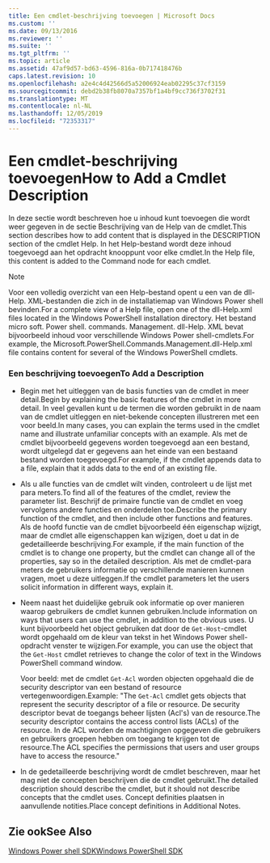 ```yaml
---
title: Een cmdlet-beschrijving toevoegen | Microsoft Docs
ms.custom: ''
ms.date: 09/13/2016
ms.reviewer: ''
ms.suite: ''
ms.tgt_pltfrm: ''
ms.topic: article
ms.assetid: 47af9d57-bd63-4596-816a-0b717418476b
caps.latest.revision: 10
ms.openlocfilehash: a2e4c4d42566d5a52006924eab02295c37cf3159
ms.sourcegitcommit: debd2b38fb8070a7357bf1a4bf9cc736f3702f31
ms.translationtype: MT
ms.contentlocale: nl-NL
ms.lasthandoff: 12/05/2019
ms.locfileid: "72353317"
---
```

# <a name="how-to-add-a-cmdlet-description"></a><span data-ttu-id="82b8e-102">Een cmdlet-beschrijving toevoegen</span><span class="sxs-lookup"><span data-stu-id="82b8e-102">How to Add a Cmdlet Description</span></span>

<span data-ttu-id="82b8e-103">In deze sectie wordt beschreven hoe u inhoud kunt toevoegen die wordt weer gegeven in de sectie Beschrijving van de Help van de cmdlet.</span><span class="sxs-lookup"><span data-stu-id="82b8e-103">This section describes how to add content that is displayed in the DESCRIPTION section of the cmdlet Help.</span></span> <span data-ttu-id="82b8e-104">In het Help-bestand wordt deze inhoud toegevoegd aan het opdracht knooppunt voor elke cmdlet.</span><span class="sxs-lookup"><span data-stu-id="82b8e-104">In the Help file, this content is added to the Command node for each cmdlet.</span></span>

> [!NOTE]
> <span data-ttu-id="82b8e-105">Voor een volledig overzicht van een Help-bestand opent u een van de dll-Help. XML-bestanden die zich in de installatiemap van Windows Power shell bevinden.</span><span class="sxs-lookup"><span data-stu-id="82b8e-105">For a complete view of a Help file, open one of the dll-Help.xml files located in the Windows PowerShell installation directory.</span></span> <span data-ttu-id="82b8e-106">Het bestand micro soft. Power shell. commands. Management. dll-Help. XML bevat bijvoorbeeld inhoud voor verschillende Windows Power shell-cmdlets.</span><span class="sxs-lookup"><span data-stu-id="82b8e-106">For example, the Microsoft.PowerShell.Commands.Management.dll-Help.xml file contains content for several of the Windows PowerShell cmdlets.</span></span>

### <a name="to-add-a-description"></a><span data-ttu-id="82b8e-107">Een beschrijving toevoegen</span><span class="sxs-lookup"><span data-stu-id="82b8e-107">To Add a Description</span></span>

- <span data-ttu-id="82b8e-108">Begin met het uitleggen van de basis functies van de cmdlet in meer detail.</span><span class="sxs-lookup"><span data-stu-id="82b8e-108">Begin by explaining the basic features of the cmdlet in more detail.</span></span> <span data-ttu-id="82b8e-109">In veel gevallen kunt u de termen die worden gebruikt in de naam van de cmdlet uitleggen en niet-bekende concepten illustreren met een voor beeld.</span><span class="sxs-lookup"><span data-stu-id="82b8e-109">In many cases, you can explain the terms used in the cmdlet name and illustrate unfamiliar concepts with an example.</span></span> <span data-ttu-id="82b8e-110">Als met de cmdlet bijvoorbeeld gegevens worden toegevoegd aan een bestand, wordt uitgelegd dat er gegevens aan het einde van een bestaand bestand worden toegevoegd.</span><span class="sxs-lookup"><span data-stu-id="82b8e-110">For example, if the cmdlet appends data to a file, explain that it adds data to the end of an existing file.</span></span>

- <span data-ttu-id="82b8e-111">Als u alle functies van de cmdlet wilt vinden, controleert u de lijst met para meters.</span><span class="sxs-lookup"><span data-stu-id="82b8e-111">To find all of the features of the cmdlet, review the parameter list.</span></span> <span data-ttu-id="82b8e-112">Beschrijf de primaire functie van de cmdlet en voeg vervolgens andere functies en onderdelen toe.</span><span class="sxs-lookup"><span data-stu-id="82b8e-112">Describe the primary function of the cmdlet, and then include other functions and features.</span></span> <span data-ttu-id="82b8e-113">Als de hoofd functie van de cmdlet bijvoorbeeld één eigenschap wijzigt, maar de cmdlet alle eigenschappen kan wijzigen, doet u dat in de gedetailleerde beschrijving.</span><span class="sxs-lookup"><span data-stu-id="82b8e-113">For example, if the main function of the cmdlet is to change one property, but the cmdlet can change all of the properties, say so in the detailed description.</span></span> <span data-ttu-id="82b8e-114">Als met de cmdlet-para meters de gebruikers informatie op verschillende manieren kunnen vragen, moet u deze uitleggen.</span><span class="sxs-lookup"><span data-stu-id="82b8e-114">If the cmdlet parameters let the users solicit information in different ways, explain it.</span></span>

- <span data-ttu-id="82b8e-115">Neem naast het duidelijke gebruik ook informatie op over manieren waarop gebruikers de cmdlet kunnen gebruiken.</span><span class="sxs-lookup"><span data-stu-id="82b8e-115">Include information on ways that users can use the cmdlet, in addition to the obvious uses.</span></span> <span data-ttu-id="82b8e-116">U kunt bijvoorbeeld het object gebruiken dat door de `Get-Host`-cmdlet wordt opgehaald om de kleur van tekst in het Windows Power shell-opdracht venster te wijzigen.</span><span class="sxs-lookup"><span data-stu-id="82b8e-116">For example, you can use the object that the `Get-Host` cmdlet retrieves to change the color of text in the Windows PowerShell command window.</span></span>

  <span data-ttu-id="82b8e-117">Voor beeld: met de cmdlet `Get-Acl` worden objecten opgehaald die de security descriptor van een bestand of resource vertegenwoordigen.</span><span class="sxs-lookup"><span data-stu-id="82b8e-117">Example:  "The `Get-Acl` cmdlet gets objects that represent the security descriptor of a file or resource.</span></span> <span data-ttu-id="82b8e-118">De security descriptor bevat de toegangs beheer lijsten (Acl's) van de resource.</span><span class="sxs-lookup"><span data-stu-id="82b8e-118">The security descriptor contains the access control lists (ACLs) of the resource.</span></span> <span data-ttu-id="82b8e-119">In de ACL worden de machtigingen opgegeven die gebruikers en gebruikers groepen hebben om toegang te krijgen tot de resource.</span><span class="sxs-lookup"><span data-stu-id="82b8e-119">The ACL specifies the permissions that users and user groups have to access the resource."</span></span>

- <span data-ttu-id="82b8e-120">In de gedetailleerde beschrijving wordt de cmdlet beschreven, maar het mag niet de concepten beschrijven die de cmdlet gebruikt.</span><span class="sxs-lookup"><span data-stu-id="82b8e-120">The detailed description should describe the cmdlet, but it should not describe concepts that the cmdlet uses.</span></span> <span data-ttu-id="82b8e-121">Concept definities plaatsen in aanvullende notities.</span><span class="sxs-lookup"><span data-stu-id="82b8e-121">Place concept definitions in Additional Notes.</span></span>

## <a name="see-also"></a><span data-ttu-id="82b8e-122">Zie ook</span><span class="sxs-lookup"><span data-stu-id="82b8e-122">See Also</span></span>

[<span data-ttu-id="82b8e-123">Windows Power shell SDK</span><span class="sxs-lookup"><span data-stu-id="82b8e-123">Windows PowerShell SDK</span></span>](../windows-powershell-reference.md)
